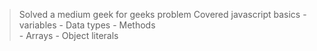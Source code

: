 > Solved a medium geek for geeks problem
> Covered javascript basics - variables
                            - Data types
                        - Methods    
                        - Arrays
                        - Object   literals   